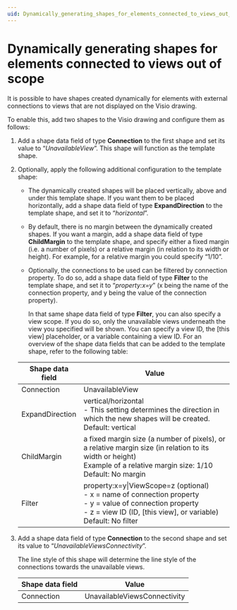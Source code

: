 ```yaml
---
uid: Dynamically_generating_shapes_for_elements_connected_to_views_out_of_scope
---
```


# Dynamically generating shapes for elements connected to views out of scope

It is possible to have shapes created dynamically for elements with external connections to views that are not displayed on the Visio drawing.

To enable this, add two shapes to the Visio drawing and configure them as follows:

1. Add a shape data field of type **Connection** to the first shape and set its value to “*UnavailableView*”. This shape will function as the template shape.

1. Optionally, apply the following additional configuration to the template shape:

   - The dynamically created shapes will be placed vertically, above and under this template shape. If you want them to be placed horizontally, add a shape data field of type **ExpandDirection** to the template shape, and set it to “*horizontal*”.

   - By default, there is no margin between the dynamically created shapes. If you want a margin, add a shape data field of type **ChildMargin** to the template shape, and specify either a fixed margin (i.e. a number of pixels) or a relative margin (in relation to its width or height). For example, for a relative margin you could specify “1/10”.

   - Optionally, the connections to be used can be filtered by connection property. To do so, add a shape data field of type **Filter** to the template shape, and set it to “*property:x=y*” (x being the name of the connection property, and y being the value of the connection property).

     In that same shape data field of type **Filter**, you can also specify a view scope. If you do so, only the unavailable views underneath the view you specified will be shown. You can specify a view ID, the \[this view\] placeholder, or a variable containing a view ID.     For an overview of the shape data fields that can be added to the template shape, refer to the following table:

   | Shape data field | Value |
   |--|--|
   | Connection | UnavailableView |
   | ExpandDirection | vertical/horizontal<br> - This setting determines the direction in which the new shapes will be created.<br> Default: vertical |
   | ChildMargin | a fixed margin size (a number of pixels), or a relative margin size (in relation to its width or height)<br> Example of a relative margin size: 1/10<br> Default: No margin |
   | Filter | property:x=y\|ViewScope=z (optional)<br> - x = name of connection property<br> -  y = value of connection property<br> - z = view ID (ID, \[this view\], or variable)<br> Default: No filter |

1. Add a shape data field of type **Connection** to the second shape and set its value to “*UnavailableViewsConnectivity*”.

   The line style of this shape will determine the line style of the connections towards the unavailable views.

   | Shape data field | Value |
   |--|--|
   | Connection | UnavailableViewsConnectivity |
